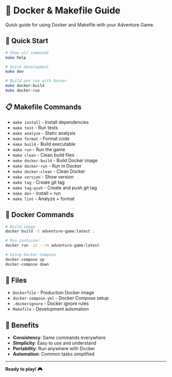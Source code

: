 # 🐳 Docker & Makefile Guide

Quick guide for using Docker and Makefile with your Adventure Game.

## 🚀 Quick Start

```bash
# Show all commands
make help

# Quick development
make dev

# Build and run with Docker
make docker-build
make docker-run
```

## 📋 Makefile Commands

- `make install` - Install dependencies
- `make test` - Run tests
- `make analyze` - Static analysis
- `make format` - Format code
- `make build` - Build executable
- `make run` - Run the game
- `make clean` - Clean build files
- `make docker-build` - Build Docker image
- `make docker-run` - Run in Docker
- `make docker-clean` - Clean Docker
- `make version` - Show version
- `make tag` - Create git tag
- `make tag-push` - Create and push git tag
- `make dev` - Install + run
- `make lint` - Analyze + format

## 🐳 Docker Commands

```bash
# Build image
docker build -t adventure-game:latest .

# Run container
docker run -it --rm adventure-game:latest

# Using Docker Compose
docker-compose up
docker-compose down
```

## 📁 Files

- `Dockerfile` - Production Docker image
- `docker-compose.yml` - Docker Compose setup
- `.dockerignore` - Docker ignore rules
- `Makefile` - Development automation

## 🎯 Benefits

- **Consistency**: Same commands everywhere
- **Simplicity**: Easy to use and understand
- **Portability**: Run anywhere with Docker
- **Automation**: Common tasks simplified

---

**Ready to play! 🎮**
